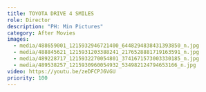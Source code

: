 ```yaml
---
title: TOYOTA DRIVE 4 SMILES
role: Director
description: "PH: Min Pictures"
category: After Movies
images:
  - media/488659001_1215932946721400_6448294838431393850_n.jpg
  - media/488845621_1215931203388241_2176528881719163591_n.jpg
  - media/489228717_1215932270054801_3741671573003330185_n.jpg
  - media/489538257_1215930960054932_534982124794653166_n.jpg
video: https://youtu.be/zeDFCPJ6VGU
priority: 100
---
```

